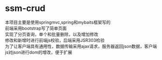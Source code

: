 # ssm-crud
本项目主要是使用springmvc,spring和mybaits框架写的<br/>
前端采用bootstrap写了简单页面<br/>
实现了分页查询，单个和批量删除，以及增加修改<br/>
修改和新增时进行前端js校验，后端采用JSR303检验<br/>
为了让客户端具有通用性，数据传输采用ajax请求，服务器返回json数据，客户端js对json进行dom的增改，便于扩展
